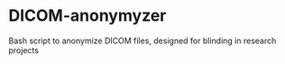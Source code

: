# DICOM-anonymyzer
Bash script to anonymize DICOM files, designed for blinding in research projects
